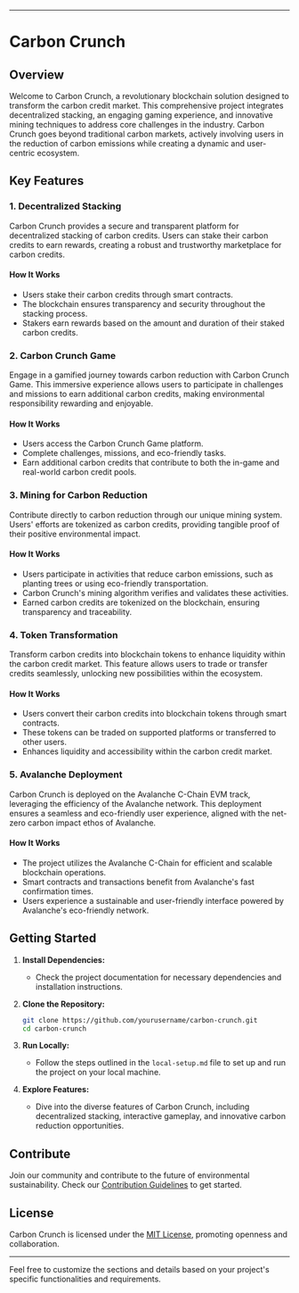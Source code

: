 
---

# Carbon Crunch

## Overview

Welcome to Carbon Crunch, a revolutionary blockchain solution designed to transform the carbon credit market. This comprehensive project integrates decentralized stacking, an engaging gaming experience, and innovative mining techniques to address core challenges in the industry. Carbon Crunch goes beyond traditional carbon markets, actively involving users in the reduction of carbon emissions while creating a dynamic and user-centric ecosystem.

## Key Features

### 1. Decentralized Stacking

Carbon Crunch provides a secure and transparent platform for decentralized stacking of carbon credits. Users can stake their carbon credits to earn rewards, creating a robust and trustworthy marketplace for carbon credits.

#### How It Works

- Users stake their carbon credits through smart contracts.
- The blockchain ensures transparency and security throughout the stacking process.
- Stakers earn rewards based on the amount and duration of their staked carbon credits.

### 2. Carbon Crunch Game

Engage in a gamified journey towards carbon reduction with Carbon Crunch Game. This immersive experience allows users to participate in challenges and missions to earn additional carbon credits, making environmental responsibility rewarding and enjoyable.

#### How It Works

- Users access the Carbon Crunch Game platform.
- Complete challenges, missions, and eco-friendly tasks.
- Earn additional carbon credits that contribute to both the in-game and real-world carbon credit pools.

### 3. Mining for Carbon Reduction

Contribute directly to carbon reduction through our unique mining system. Users' efforts are tokenized as carbon credits, providing tangible proof of their positive environmental impact.

#### How It Works

- Users participate in activities that reduce carbon emissions, such as planting trees or using eco-friendly transportation.
- Carbon Crunch's mining algorithm verifies and validates these activities.
- Earned carbon credits are tokenized on the blockchain, ensuring transparency and traceability.

### 4. Token Transformation

Transform carbon credits into blockchain tokens to enhance liquidity within the carbon credit market. This feature allows users to trade or transfer credits seamlessly, unlocking new possibilities within the ecosystem.

#### How It Works

- Users convert their carbon credits into blockchain tokens through smart contracts.
- These tokens can be traded on supported platforms or transferred to other users.
- Enhances liquidity and accessibility within the carbon credit market.

### 5. Avalanche Deployment

Carbon Crunch is deployed on the Avalanche C-Chain EVM track, leveraging the efficiency of the Avalanche network. This deployment ensures a seamless and eco-friendly user experience, aligned with the net-zero carbon impact ethos of Avalanche.

#### How It Works

- The project utilizes the Avalanche C-Chain for efficient and scalable blockchain operations.
- Smart contracts and transactions benefit from Avalanche's fast confirmation times.
- Users experience a sustainable and user-friendly interface powered by Avalanche's eco-friendly network.

## Getting Started

1. **Install Dependencies:**
   - Check the project documentation for necessary dependencies and installation instructions.

2. **Clone the Repository:**
   ```bash
   git clone https://github.com/yourusername/carbon-crunch.git
   cd carbon-crunch
   ```

3. **Run Locally:**
   - Follow the steps outlined in the `local-setup.md` file to set up and run the project on your local machine.

4. **Explore Features:**
   - Dive into the diverse features of Carbon Crunch, including decentralized stacking, interactive gameplay, and innovative carbon reduction opportunities.

## Contribute

Join our community and contribute to the future of environmental sustainability. Check our [Contribution Guidelines](CONTRIBUTING.md) to get started.

## License

Carbon Crunch is licensed under the [MIT License](LICENSE), promoting openness and collaboration.

---

Feel free to customize the sections and details based on your project's specific functionalities and requirements.
